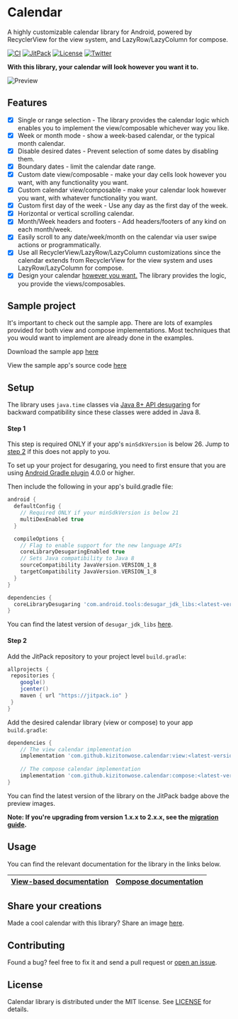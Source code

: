 # Calendar

A highly customizable calendar library for Android, powered by RecyclerView for the view system, and LazyRow/LazyColumn for compose.

[![CI](https://github.com/kizitonwose/Calendar/workflows/CI/badge.svg?branch=master)](https://github.com/kizitonwose/Calendar/actions) 
[![JitPack](https://jitpack.io/v/kizitonwose/Calendar.svg)](https://jitpack.io/#kizitonwose/Calendar) 
[![License](https://img.shields.io/badge/License-MIT-blue.svg)](https://github.com/kizitonwose/Calendar/blob/master/LICENSE.md) 
[![Twitter](https://img.shields.io/badge/Twitter-@kizitonwose-9C27B0.svg)](https://twitter.com/kizitonwose)


**With this library, your calendar will look however you want it to.**

![Preview](https://user-images.githubusercontent.com/15170090/195625381-3955abc3-70fa-4577-94c1-54a96eade604.png)

## Features

- [x] Single or range selection - The library provides the calendar logic which enables you to implement the view/composable whichever way you like.
- [x] Week or month mode - show a week-based calendar, or the typical month calendar.
- [x] Disable desired dates - Prevent selection of some dates by disabling them.
- [x] Boundary dates - limit the calendar date range.
- [x] Custom date view/composable - make your day cells look however you want, with any functionality you want.
- [x] Custom calendar view/composable - make your calendar look however you want, with whatever functionality you want.
- [x] Custom first day of the week - Use any day as the first day of the week.
- [x] Horizontal or vertical scrolling calendar.
- [x] Month/Week headers and footers - Add headers/footers of any kind on each month/week.
- [x] Easily scroll to any date/week/month on the calendar via user swipe actions or programmatically.
- [x] Use all RecyclerView/LazyRow/LazyColumn customizations since the calendar extends from RecyclerView for the view system and uses LazyRow/LazyColumn for compose.
- [x] Design your calendar [however you want.](https://github.com/kizitonwose/Calendar/issues/1) The library provides the logic, you provide the views/composables.

## Sample project

It's important to check out the sample app. There are lots of examples provided for both view and compose implementations. 
Most techniques that you would want to implement are already done in the examples.

Download the sample app [here](https://github.com/kizitonwose/Calendar/releases/download/2.0.0/sample.apk)

View the sample app's source code [here](https://github.com/kizitonwose/Calendar/tree/master/sample)

## Setup

The library uses `java.time` classes via [Java 8+ API desugaring](https://developer.android.com/studio/write/java8-support#library-desugaring) for backward compatibility since these classes were added in Java 8.

#### Step 1

This step is required ONLY if your app's `minSdkVersion` is below 26. Jump to [step 2](#step-2) if this does not apply to you.

To set up your project for desugaring, you need to first ensure that you are using [Android Gradle plugin](https://developer.android.com/studio/releases/gradle-plugin#updating-plugin) 4.0.0 or higher.

Then include the following in your app's build.gradle file:

```groovy
android {
  defaultConfig {
    // Required ONLY if your minSdkVersion is below 21
    multiDexEnabled true
  }

  compileOptions {
    // Flag to enable support for the new language APIs
    coreLibraryDesugaringEnabled true
    // Sets Java compatibility to Java 8
    sourceCompatibility JavaVersion.VERSION_1_8
    targetCompatibility JavaVersion.VERSION_1_8
  }
}

dependencies {
  coreLibraryDesugaring 'com.android.tools:desugar_jdk_libs:<latest-version>'
}
```

You can find the latest version of `desugar_jdk_libs` [here](https://mvnrepository.com/artifact/com.android.tools/desugar_jdk_libs).

#### Step 2

Add the JitPack repository to your project level `build.gradle`:

```groovy
allprojects {
 repositories {
    google()
    jcenter()
    maven { url "https://jitpack.io" }
 }
}
```

Add the desired calendar library (view or compose) to your app `build.gradle`:

```groovy
dependencies {
    // The view calendar implementation
	implementation 'com.github.kizitonwose.calendar:view:<latest-version>'
  
    // The compose calendar implementation
	implementation 'com.github.kizitonwose.calendar:compose:<latest-version>'
}
```

You can find the latest version of the library on the JitPack badge above the preview images.

**Note: If you're upgrading from version 1.x.x to 2.x.x, see the [migration guide](https://github.com/kizitonwose/Calendar#migration).**

## Usage

You can find the relevant documentation for the library in the links below.

|[View-based documentation](https://github.com/kizitonwose/Calendar/blob/master/docs/View.md)|[Compose documentation](https://github.com/kizitonwose/Calendar/blob/master/docs/Compose.md)|
|:-:|:-:|

## Share your creations

Made a cool calendar with this library? Share an image [here](https://github.com/kizitonwose/Calendar/issues/1).

## Contributing

Found a bug? feel free to fix it and send a pull request or [open an issue](https://github.com/kizitonwose/Calendar/issues).

## License
Calendar library is distributed under the MIT license. See [LICENSE](https://github.com/kizitonwose/Calendar/blob/master/LICENSE.md) for details.
